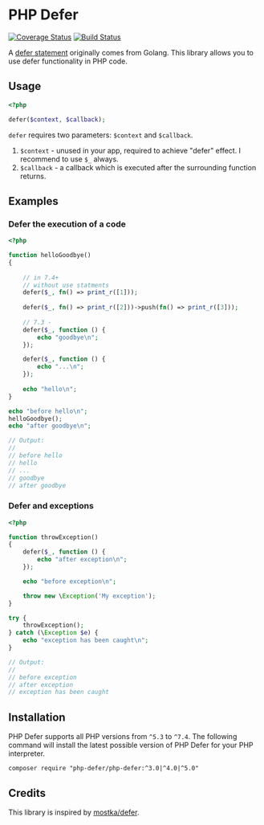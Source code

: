 # PHP Defer

[![Coverage Status](https://coveralls.io/repos/github/php-defer/php-defer/badge.svg?branch=5.0)](https://coveralls.io/github/php-defer/php-defer?branch=5.0)
[![Build Status](https://travis-ci.org/php-defer/php-defer.svg?branch=5.0)](https://travis-ci.org/php-defer/php-defer)

A [defer statement](https://blog.golang.org/defer-panic-and-recover) originally comes from Golang. This library allows you to use defer functionality in PHP code.

## Usage

```php
<?php

defer($context, $callback);
```

`defer` requires two parameters: `$context` and `$callback`.

1. `$context` - unused in your app, required to achieve "defer" effect. I recommend to use `$_` always.
2. `$callback` - a callback which is executed after the surrounding function returns.

## Examples

### Defer the execution of a code

```php
<?php

function helloGoodbye()
{
    
    // in 7.4+ 
    // without use statments
    defer($_, fn() => print_r([1]));
    
    defer($_, fn() => print_r([2]))->push(fn() => print_r([3]));
    
    // 7.3 -
    defer($_, function () {
        echo "goodbye\n";
    });

    defer($_, function () {
        echo "...\n";
    });
    
    echo "hello\n";
}

echo "before hello\n";
helloGoodbye();
echo "after goodbye\n";

// Output:
//
// before hello
// hello
// ...
// goodbye
// after goodbye
```

### Defer and exceptions

```php
<?php

function throwException()
{
    defer($_, function () {
        echo "after exception\n";
    });

    echo "before exception\n";

    throw new \Exception('My exception');
}

try {
    throwException();
} catch (\Exception $e) {
    echo "exception has been caught\n";
}

// Output:
//
// before exception
// after exception
// exception has been caught
```

## Installation

PHP Defer supports all PHP versions from `^5.3` to `^7.4`.
The following command will install the latest possible version of PHP Defer for your PHP interpreter.

```
composer require "php-defer/php-defer:^3.0|^4.0|^5.0"
```

## Credits

This library is inspired by [mostka/defer](https://github.com/tito10047/php-defer).
